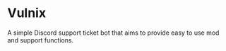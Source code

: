 # Vulnix
A simple Discord support ticket bot that aims to provide easy to use mod and support functions.
